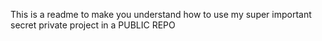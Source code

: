 This is a readme to make you understand how to use my super important secret private project in a PUBLIC REPO

